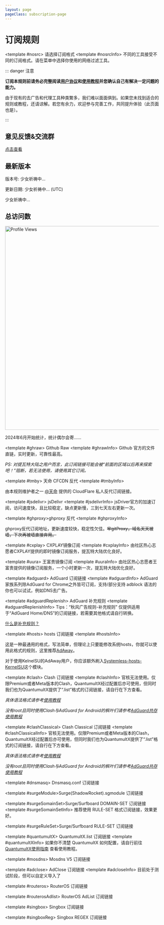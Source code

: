 ```yaml
---
layout: page
pageClass: subscription-page
---
```


# 订阅规则

<SubscribeLinkList>
  <!-- ### 订阅源信息 ### -->

  <!-- Default -->
  <template #nosrc> 请选择订阅格式 </template>
  <template #nosrcInfo>
  不同的工具接受不同的订阅格式。请在菜单中选择你使用的网络过滤工具。

  ::: danger 注意

  **订阅本规则前请务必完整阅读[用户协议](./Protocol.md)和[使用教程](./Knowledge)并您确认自己有解决一定问题的能力。**

  由于现有的去广告和代理工具种类繁多，我们难以面面俱到。如果您未找到适合的规则或教程，还请谅解。若您有余力，欢迎参与完善工作，共同提升体验（此页面也是）。

  :::

  ## 意见反馈&交流群

  [点击查看](/Support.html)

  ## 最新版本

  <Version hidden>更新日志由 GitHub 提供，如果持续无法加载，请更换网络环境。</Version>

  版本号: <Version version>少女祈祷中...</Version>

  更新日期: <Version date>少女祈祷中...</Version> (UTC)

  <Version info>少女祈祷中...</Version>

  ## 总访问数

  <p align="left">
    <img src="https://count.getloli.com/get/@TG-Twiligh?theme=booru-helltaker" alt="Profile Views" width="666"/>
  </p>
  2024年6月开始统计，统计偶尔会寄......
  </template>

  <!-- Github Raw -->
  <template #ghraw> Github Raw </template>
  <template #ghrawInfo>
  Github 官方的文件直链，实时更新，可靠性最高。

  *PS: 对提瓦特大陆之用户而言，此订阅链接可能会被“前面的区域以后再来探索吧！”阻断，若无法使用，请使用其它订阅。*
  </template>

  <!-- 天命反代 -->
  <template #tmby> 天命 CFCDN 反代 </template>
  <template #tmbyInfo>

  由本规则维护者之一 [@天命](https://github.com/tmby) 提供的 CloudFlare 私人反代订阅链接。
  </template>

  <!-- jsDelivr -->
  <template #jsdelivr> jsDelivr </template>
  <template #jsdelivrInfo>
  jsDriver官方的加速订阅，访问速度快，且比较稳定，缺点更新慢，三到七天左右更新一次。
  </template>

  <template #ghproxy>ghproxy 反代</template>
  <template #ghproxyInfo>

  ghproxy反代订阅地址，更新速度较快，稳定性欠佳。~~牢gitProxy，域名天天被墙，下次再被墙直接弃用。~~
  </template>

  <!-- CXPLAY -->
  <template #cxplay> CXPLAY镜像订阅 </template>
  <template #cxplayInfo>
  由社区热心志愿者CXPLAY提供的即时镜像订阅服务，提瓦特大陆优化良好。
  </template>

  <!-- 王富贵 -->
  <template #uura> 王富贵镜像订阅 </template>
  <template #uuraInfo>
  由社区热心志愿者王富贵提供的镜像订阅服务，一个小时更新一次，提瓦特大陆优化良好。
  </template>

  <!-- ### 工具信息 ### -->

  <!-- AdGuard -->
  <template #adguard> AdGuard 订阅链接 </template>
  <template #adguardInfo> AdGuard 家族系列除AdGuard for Chrome之外皆可订阅，支持/部分支持 adblock 语法的你也可以试试，例如DNS去广告。 </template>

  <!-- AdGuard 补充规则 -->
  <template #adguardReplenish> AdGuard 补充规则 </template>
  <template #adguardReplenishInfo>
  Tips：“秋风广告规则-补充规则” 仅提供适用于“AdGuard Home/DNS”的订阅链接，若需要其他格式请自行转换。

  [什么是补充规则？](https://github.com/TG-Twilight/AWAvenue-Ads-Rule/blob/main/assets/README_Update.md#:~:text=%E6%96%B0%E5%A2%9E%EF%BC%9A%E2%80%9CAWAvenue%2DAds%2DRule%2DReplenish%E2%80%9D%EF%BC%8C%E7%A7%8B%E9%A3%8E%E5%B9%BF%E5%91%8A%E8%A7%84%E5%88%99%E7%9A%84%E8%A1%A5%E5%85%85%E8%A7%84%E5%88%99%EF%BC%8C%E6%AD%A4%E8%A7%84%E5%88%99%E5%8C%85%E5%90%AB%E4%BA%86%E4%B8%80%E4%BA%9B%E8%BE%83%E4%B8%BA%E6%BF%80%E8%BF%9B%E7%9A%84%E8%A2%AB%E6%8B%A6%E6%88%AA%E5%9F%9F%E5%90%8D%EF%BC%88%E6%BF%80%E8%BF%9B%E7%A8%8B%E5%BA%A6%E8%BF%9C%E8%BF%9C%E4%B8%8D%E5%A6%82%E2%80%9CAWAvenue%2DAds%2DRule%2DStrict%E6%BF%80%E8%BF%9B%E7%89%88%E2%80%9D%EF%BC%89%EF%BC%8C%E4%B8%94%E6%AF%8F%E4%B8%AA%E9%83%BD%E9%85%8D%E6%9C%89%E7%9B%B8%E5%85%B3%E7%9A%84%E8%AF%B4%E6%98%8E%E3%80%82%E8%BF%99%E4%BA%9B%E5%9F%9F%E5%90%8D%E9%80%9A%E5%B8%B8%E6%9D%A5%E8%AE%B2%E4%B8%8D%E4%BC%9A%E5%A4%AA%E5%BD%B1%E5%93%8D%E4%BD%A0%E7%BD%91%E7%BB%9C%E7%9A%84%E6%AD%A3%E5%B8%B8%E4%BD%BF%E7%94%A8%EF%BC%8C%E4%BD%86%E8%BF%98%E6%98%AF%E4%B8%BA%E6%9C%89%E9%9C%80%E8%A6%81%E7%9A%84%E4%BA%BA%E6%8F%90%E4%BE%9B%E4%BA%86%E4%B8%80%E4%B8%AA%E9%80%89%E6%8B%A9%EF%BC%8C%E4%BD%A0%E5%8F%AF%E4%BB%A5%E8%87%AA%E7%94%B1%E9%80%89%E6%8B%A9%E6%98%AF%E5%90%A6%E8%AE%A2%E9%98%85%E3%80%82)
  </template>

  <!-- hosts -->
  <template #hosts> hosts 订阅链接 </template>
  <template #hostsInfo>

  这是一种最通用的格式，写法简单，但理论上只要能修改系统hosts，你就可以使用此格式的规则，这里推荐[AdAway](https://adaway.org/)。

  对于使用KelnelSU的AdAway用户，你应该额外刷入[Systemless-hosts-KernelSU](https://github.com/symbuzzer/systemless-hosts-KernelSU-module)这个模块。
  </template>

  <!-- Clash -->
  <template #clash> Clash 订阅链接 </template>
  <template #clashInfo>
  官核无法使用。仅限Premium或者Meta版本的Clash，QuantumultX经过配置后亦可使用，但同时我们也为QuantumultX提供了“.list”格式的订阅链接，请自行在下方查看。

  *具体语法格式请参考[使用教程](./Knowledge)*

  *没有root且同时使用Clash与AdGuard for Android的枫叶们请参考[AdGuard共存使用教程](https://awavenue.top/Coexist.html)*
  </template>

  <!-- Clash Classical -->
  <template #clashClassical> Clash Classical 订阅链接 </template>
  <template #clashClassicalInfo>
  官核无法使用。仅限Premium或者Meta版本的Clash，QuantumultX经过配置后亦可使用，但同时我们也为QuantumultX提供了“.list”格式的订阅链接，请自行在下方查看。

  *具体语法格式请参考[使用教程](./Knowledge)*

  *没有root且同时使用Clash与AdGuard for Android的枫叶们请参考[AdGuard共存使用教程](https://awavenue.top/Coexist.html)*
  </template>

  <!-- dnsmasq -->
  <template #dnsmasq> Dnsmasq.conf 订阅链接 </template>

  <!-- Surge 模块 -->
  <template #surgeModule>Surge(ShadowRocket).sgmodule 订阅链接 </template>

  <!-- Surge/Surfboard DOAMIN-SET -->
  <template #surgeSomainSet>Surge/Surfboard DOMAIN-SET 订阅链接 </template>
  <template #surgeSomainSetInfo> 推荐使用 RULE-SET 格式订阅链接，效果更好。 </template>

  <!-- Surge/Surfboard RULE-SET -->
  <template #surgeRuleSet>Surge/Surfboard RULE-SET 订阅链接 </template>

  <template #quantumultX> QuantumultX.list 订阅链接 </template>
  <template #quantumultXInfo> 如果你不清楚 QuantumultX 如何配置，请自行前往 <a href="./QuantumultX.html">QuantumultX使用指南</a> 查看使用教程。 </template>

  <!-- Mosdns V5 -->
  <template #mosdns> Mosdns V5 订阅链接 </template>

  <!-- AdClose rule -->
  <template #adclose> AdClose 订阅链接 </template>
  <template #adcloseInfo> 目前处于测试阶段，但可以自定义导入了 </template>

  <!-- RouterOS -->
  <template #routeros> RouterOS 订阅链接 </template>

  <!-- RouterOS AdList -->
  <template #routerosAdlist> RouterOS AdList 订阅链接 </template>

  <!-- Singbox -->
  <template #singbox> Singbox 订阅链接 </template>

  <!-- Singbox REGEX -->
  <template #singboxReg> Singbox REGEX 订阅链接 </template>
</SubscribeLinkList>
